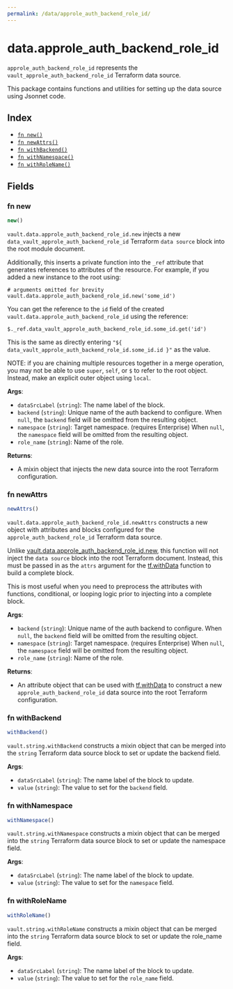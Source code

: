 ```yaml
---
permalink: /data/approle_auth_backend_role_id/
---
```


# data.approle_auth_backend_role_id

`approle_auth_backend_role_id` represents the `vault_approle_auth_backend_role_id` Terraform data source.



This package contains functions and utilities for setting up the data source using Jsonnet code.


## Index

* [`fn new()`](#fn-new)
* [`fn newAttrs()`](#fn-newattrs)
* [`fn withBackend()`](#fn-withbackend)
* [`fn withNamespace()`](#fn-withnamespace)
* [`fn withRoleName()`](#fn-withrolename)

## Fields

### fn new

```ts
new()
```


`vault.data.approle_auth_backend_role_id.new` injects a new `data_vault_approle_auth_backend_role_id` Terraform `data source`
block into the root module document.

Additionally, this inserts a private function into the `_ref` attribute that generates references to attributes of the
resource. For example, if you added a new instance to the root using:

    # arguments omitted for brevity
    vault.data.approle_auth_backend_role_id.new('some_id')

You can get the reference to the `id` field of the created `vault.data.approle_auth_backend_role_id` using the reference:

    $._ref.data_vault_approle_auth_backend_role_id.some_id.get('id')

This is the same as directly entering `"${ data_vault_approle_auth_backend_role_id.some_id.id }"` as the value.

NOTE: if you are chaining multiple resources together in a merge operation, you may not be able to use `super`, `self`,
or `$` to refer to the root object. Instead, make an explicit outer object using `local`.

**Args**:
  - `dataSrcLabel` (`string`): The name label of the block.
  - `backend` (`string`): Unique name of the auth backend to configure. When `null`, the `backend` field will be omitted from the resulting object.
  - `namespace` (`string`): Target namespace. (requires Enterprise) When `null`, the `namespace` field will be omitted from the resulting object.
  - `role_name` (`string`): Name of the role.

**Returns**:
- A mixin object that injects the new data source into the root Terraform configuration.


### fn newAttrs

```ts
newAttrs()
```


`vault.data.approle_auth_backend_role_id.newAttrs` constructs a new object with attributes and blocks configured for the `approle_auth_backend_role_id`
Terraform data source.

Unlike [vault.data.approle_auth_backend_role_id.new](#fn-new), this function will not inject the `data source`
block into the root Terraform document. Instead, this must be passed in as the `attrs` argument for the
[tf.withData](https://github.com/tf-libsonnet/core/tree/main/docs#fn-withdata) function to build a complete block.

This is most useful when you need to preprocess the attributes with functions, conditional, or looping logic prior to
injecting into a complete block.

**Args**:
  - `backend` (`string`): Unique name of the auth backend to configure. When `null`, the `backend` field will be omitted from the resulting object.
  - `namespace` (`string`): Target namespace. (requires Enterprise) When `null`, the `namespace` field will be omitted from the resulting object.
  - `role_name` (`string`): Name of the role.

**Returns**:
  - An attribute object that can be used with [tf.withData](https://github.com/tf-libsonnet/core/tree/main/docs#fn-withdata) to construct a new `approle_auth_backend_role_id` data source into the root Terraform configuration.


### fn withBackend

```ts
withBackend()
```

`vault.string.withBackend` constructs a mixin object that can be merged into the `string`
Terraform data source block to set or update the backend field.



**Args**:
  - `dataSrcLabel` (`string`): The name label of the block to update.
  - `value` (`string`): The value to set for the `backend` field.


### fn withNamespace

```ts
withNamespace()
```

`vault.string.withNamespace` constructs a mixin object that can be merged into the `string`
Terraform data source block to set or update the namespace field.



**Args**:
  - `dataSrcLabel` (`string`): The name label of the block to update.
  - `value` (`string`): The value to set for the `namespace` field.


### fn withRoleName

```ts
withRoleName()
```

`vault.string.withRoleName` constructs a mixin object that can be merged into the `string`
Terraform data source block to set or update the role_name field.



**Args**:
  - `dataSrcLabel` (`string`): The name label of the block to update.
  - `value` (`string`): The value to set for the `role_name` field.
